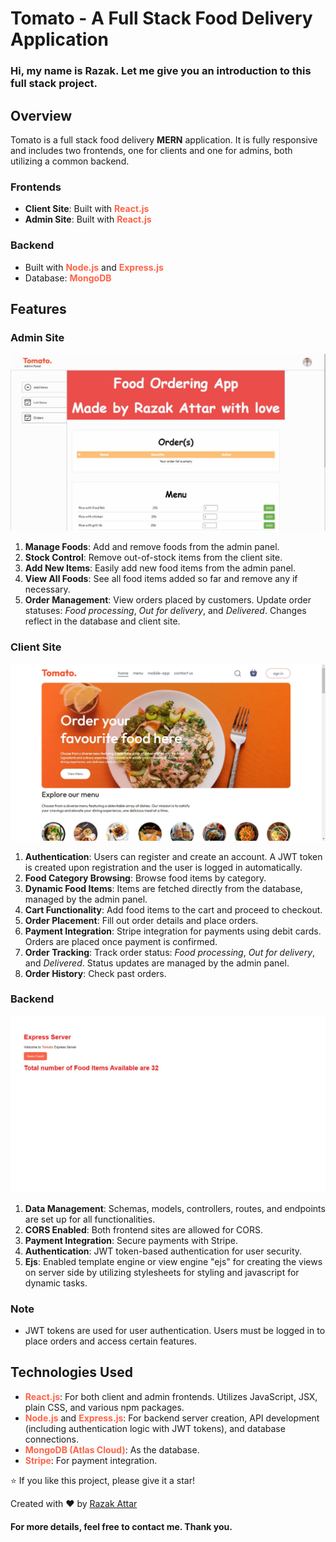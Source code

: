 # Tomato - A Full Stack Food Delivery Application

### Hi, my name is **Razak**. Let me give you an introduction to this full stack project.

## Overview

Tomato is a full stack food delivery **MERN** application. It is fully responsive and includes two frontends, one for clients and one for admins, both utilizing a common backend.

### Frontends
- **Client Site**: Built with <span style="color:tomato">**React.js**</span>
- **Admin Site**: Built with <span style="color:tomato">**React.js**</span>

### Backend
- Built with <span style="color:tomato">**Node.js**</span> and <span style="color:tomato">**Express.js**</span>
- Database: <span style="color:tomato">**MongoDB**</span>

## Features

### Admin Site
![Tomato Admin](images/adminpanel.JPG)
1. **Manage Foods**: Add and remove foods from the admin panel.
2. **Stock Control**: Remove out-of-stock items from the client site.
3. **Add New Items**: Easily add new food items from the admin panel.
4. **View All Foods**: See all food items added so far and remove any if necessary.
5. **Order Management**: View orders placed by customers. Update order statuses: *Food processing*, *Out for delivery*, and *Delivered*. Changes reflect in the database and client site.

### Client Site
![Tomato Client](images/clientside.JPG)
1. **Authentication**: Users can register and create an account. A JWT token is created upon registration and the user is logged in automatically.
2. **Food Category Browsing**: Browse food items by category.
3. **Dynamic Food Items**: Items are fetched directly from the database, managed by the admin panel.
4. **Cart Functionality**: Add food items to the cart and proceed to checkout.
5. **Order Placement**: Fill out order details and place orders.
6. **Payment Integration**: Stripe integration for payments using debit cards. Orders are placed once payment is confirmed.
7. **Order Tracking**: Track order status: *Food processing*, *Out for delivery*, and *Delivered*. Status updates are managed by the admin panel.
8. **Order History**: Check past orders.

### Backend
![Tomato Server](images/server.JPG)
1. **Data Management**: Schemas, models, controllers, routes, and endpoints are set up for all functionalities.
2. **CORS Enabled**: Both frontend sites are allowed for CORS.
3. **Payment Integration**: Secure payments with Stripe.
4. **Authentication**: JWT token-based authentication for user security.
5. **Ejs**: Enabled template engine or  view engine "ejs" for creating the views on server side by utilizing stylesheets for styling and javascript for dynamic tasks.

### Note
- JWT tokens are used for user authentication. Users must be logged in to place orders and access certain features.

## Technologies Used
- <span style="color:tomato">**React.js**</span>: For both client and admin frontends. Utilizes JavaScript, JSX, plain CSS, and various npm packages.
- <span style="color:tomato">**Node.js**</span> and <span style="color:tomato">**Express.js**</span>: For backend server creation, API development (including authentication logic with JWT tokens), and database connections.
- <span style="color:tomato">**MongoDB (Atlas Cloud)**</span>: As the database.
- <span style="color:tomato">**Stripe**</span>: For payment integration.

⭐️ If you like this project, please give it a star!

Created with ❤️ by [Razak Attar](https://github.com/razak571)

#### For more details, feel free to contact me. Thank you.
